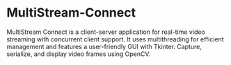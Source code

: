 # MultiStream-Connect
MultiStream Connect is a client-server application for real-time video streaming with concurrent client support. It uses multithreading for efficient management and features a user-friendly GUI with Tkinter. Capture, serialize, and display video frames using OpenCV.
